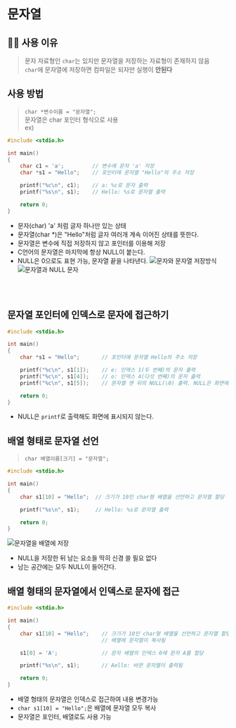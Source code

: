 # 문자열

## 🤷‍♂️ 사용 이유
> 문자 자료형인 `char`는 있지만 문자열을 저장하는 자료형이 존재하지 않음<br>
> `char`에 문자열에 저장하면 컴파일은 되자만 실행이 **안된다**

## 사용 방법
> `char *변수이름 = "문자열";`<br>
> 문자열은 char 포인터 형식으로 사용<br>
ex)<br>
```c
#include <stdio.h>

int main()
{
    char c1 = 'a';         // 변수에 문자 'a' 저장
    char *s1 = "Hello";    // 포인터에 문자열 "Hello"의 주소 저장

    printf("%c\n", c1);    // a: %c로 문자 출력
    printf("%s\n", s1);    // Hello: %s로 문자열 출력

    return 0;
}
```
- 문자(char) 'a' 처럼 글자 하나만 있는 상태
- 문자열(char *)은 "Hello"처럼 글자 여러개 계속 이어진 상태를 뜻한다.
- 문자열은 변수에 직접 저장하지 않고 포인터를 이용해 저장
- C언어의 문자열은 마지막에 항상 NULL이 붙는다.
- NULL은 0으로도 표현 가능, 문자열 끝을 나타낸다.
![문자와 문자열 저장방식](https://dojang.io/pluginfile.php/392/mod_page/content/33/unit39-1.png)
![문자열과 NULL 문자](https://dojang.io/pluginfile.php/392/mod_page/content/33/unit39-2.png)
<br>
<br>

## 문자열 포인터에 인덱스로 문자에 접근하기
```c
#include <stdio.h>

int main()
{
    char *s1 = "Hello";       // 포인터에 문자열 Hello의 주소 저장

    printf("%c\n", s1[1]);    // e: 인덱스 1(두 번째)의 문자 출력
    printf("%c\n", s1[4]);    // o: 인덱스 4(다섯 번째)의 문자 출력
    printf("%c\n", s1[5]);    // 문자열 맨 뒤의 NULL(\0) 출력. NULL은 화면에 표시되지 않음

    return 0;
}
```
- NULL은 `printf`로 출력해도 화면에 표시되지 않는다.

## 배열 형태로 문자열 선언
> `char 배열이름[크기] = "문자열";`<br>
```c
#include <stdio.h>

int main()
{
    char s1[10] = "Hello";  // 크기가 10인 char형 배열을 선언하고 문자열 할당

    printf("%s\n", s1);     // Hello: %s로 문자열 출력

    return 0;
}
```
![문자열을 배열에 저장](https://dojang.io/pluginfile.php/394/mod_page/content/30/unit39-3.png)
<br>
- NULL을 저장한 뒤 남는 요소들 딱히 신경 쓸 필요 없다
- 남는 공간에는 모두 NULL이 들어간다.

## 배열 형태의 문자열에서 인덱스로 문자에 접근
```c
#include <stdio.h>

int main()
{
    char s1[10] = "Hello";    // 크기가 10인 char형 배열을 선언하고 문자열 할당
                              // 배열에 문자열이 복사됨

    s1[0] = 'A';              // 문자 배열의 인덱스 0에 문자 A를 할당

    printf("%s\n", s1);       // Aello: 바뀐 문자열이 출력됨

    return 0;
}
```
- 배열 형태의 문자열은 인덱스로 접근하여 내용 변경가능
- `char s1[10] = "Hello";`은 배열에 문자열 모두 복사
- 문자열은 포인터, 배열로도 사용 가능